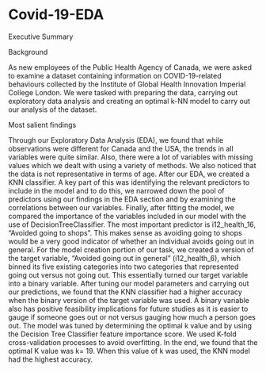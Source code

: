 # Covid-19-EDA

Executive Summary

Background

As new employees of the Public Health Agency of Canada, we were asked to examine a
dataset containing information on COVID-19-related behaviours collected by the
Institute of Global Health Innovation Imperial College London. We were tasked with
preparing the data, carrying out exploratory data analysis and creating an optimal k-NN
model to carry out our analysis of the dataset.

Most salient findings

Through our Exploratory Data Analysis (EDA), we found that while observations were
different for Canada and the USA, the trends in all variables were quite similar. Also,
there were a lot of variables with missing values which we dealt with using a variety of
methods. We also noticed that the data is not representative in terms of age.
After our EDA, we created a KNN classifier. A key part of this was identifying the
relevant predictors to include in the model and to do this, we narrowed down the pool
of predictors using our findings in the EDA section and by examining the correlations
between our variables. Finally, after fitting the model, we compared the importance of
the variables included in our model with the use of DecisionTreeClassifier. The most
important predictor is i12_health_16, “Avoided going to shops”. This makes sense as
avoiding going to shops would be a very good indicator of whether an individual avoids
going out in general.
For the model creation portion of our task, we created a version of the target variable,
“Avoided going out in general” (i12_health_6), which binned its five existing categories
into two categories that represented going out versus not going out. This essentially
turned our target variable into a binary variable. After tuning our model parameters and
carrying out our predictions, we found that the KNN classifier had a higher accuracy
when the binary version of the target variable was used. A binary variable also has
positive feasibility implications for future studies as it is easier to gauge if someone goes
out or not versus gauging how much a person goes out.
The model was tuned by determining the optimal k value and by using the Decision Tree
Classifier feature importance score. We used K-fold cross-validation processes to avoid
overfitting. In the end, we found that the optimal K value was k= 19. When this value of
k was used, the KNN model had the highest accuracy.

